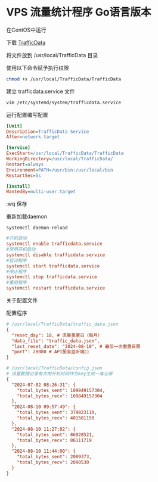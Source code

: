 # **VPS 流量统计程序 Go语言版本**

在CentOS中运行

下载 [TrafficData](https://github.com/luiguangguan/TrafficData.go/releases)

将文件放到 /usr/local/TrafficData 目录

使用以下命令赋予执行权限

```bash
chmod +x /usr/local/TrafficData/TrafficData 
```

建立 trafficdata.service 文件

```bash
vim /etc/systemd/system/trafficdata.service
```

运行配置编写配置

```ini
[Unit]
Description=TrafficData Service
After=network.target

[Service]
ExecStart=/usr/local/TrafficData/TrafficData
WorkingDirectory=/usr/local/TrafficData/
Restart=always
Environment=PATH=/usr/bin:/usr/local/bin
RestartSec=5s

[Install]
WantedBy=multi-user.target
```

:wq 保存

重新加载daemon

```
systemctl daemon-reload
```

```ini
#开机启动
systemctl enable trafficdata.service
#禁用开机启动
systemctl disable trafficdata.service
#启动程序
systemctl start trafficdata.service
#停止程序
systemctl stop trafficdata.service
#重启程序
systemctl restart trafficdata.service
```

关于配置文件

配置程序

```ini
# /usr/local/TrafficData/traffic_data.json
{
  "reset_day": 10, # 流量重置日（每月）
  "data_file": "traffic_data.json",
  "last_reset_date": "2024-08-10", # 最后一次重置日期
  "port": 28080 # API服务监听端口
}

```

```ini
# /usr/local/TrafficData/config.json 
# 流量数据记录每次用开机时间作为key生成一条记录
{
  "2024-07-02 08:26:31": {
    "total_bytes_sent": 109849157304,
    "total_bytes_recv": 109849157304
  },
  "2024-08-10 09:57:49": {
    "total_bytes_sent": 379823110,
    "total_bytes_recv": 401581150
  },
  "2024-08-10 11:27:02": {
    "total_bytes_sent": 86928521,
    "total_bytes_recv": 86111719
  },
  "2024-08-10 11:44:00": {
    "total_bytes_sent": 2089373,
    "total_bytes_recv": 2090530
  }
}
```

